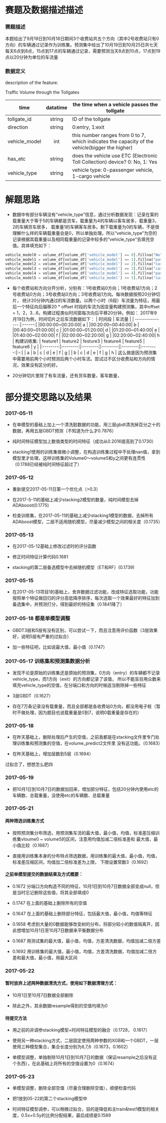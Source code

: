 
# 赛题及数据描述描述

### 赛题描述

本题给出了9月19日到10月18日期间3个收费站共五个方向（其中2号收费站只有0方向）的车辆通过记录作为训练集。预测集中给出了10月19日到10月25日共七天
每天6点到8点，15点到17点的车辆通过记录，需要预测当天8点到10点，17点到19点以20分钟为单位的车流量

### 数据定义

description of the feature:

Traffic Volume through the Tollgates

| time          | datatime       | the time when a vehicle passes the tollgate                                                   |
| ------------- |:--------------:| --------------------------------------------------------------------------------------------- |
| tollgate_id   | string         | ID of the tollgate                                                                            |
| direction     | string         | 0:entry, 1:exit                                                                               |
| vehicle_model | int            | this number ranges from 0 to 7, which indicates the capacity of the vehicle(bigger the higher)|
| has_etc       | string         | does the vehicle use ETC (Electronic Toll Collection) device? 0: No, 1: Yes                   |
| vehicle_type  | string         | vehicle type: 0-passenger vehicle, 1-cargo vehicle                                            |


# 解题思路

- 数据中有部分车辆没有“vehicle_type”信息，通过分析数据发现：记录在案的载重量大于等于5的车辆都是货车，载重量为4的车辆以客车居多，载重量3，2的车辆货车居多，
载重量1的车辆客车居多。剩下载重量为0的车辆，不是很理解什么样的车辆载重量会是0，所以单独处理。所以“vehicle_type”为空的记录根据其载重量以及相同载重量的记录中较多的“vehicle_type”去填充空值。具体填充如下：

```python
vehicle_model0 = volume_df[volume_df['vehicle_model'] == 0].fillna("No")
vehicle_model1 = volume_df[volume_df['vehicle_model'] == 1].fillna("passenger")
vehicle_model2 = volume_df[volume_df['vehicle_model'] == 2].fillna("cargo")
vehicle_model3 = volume_df[volume_df['vehicle_model'] == 3].fillna("cargo")
vehicle_model4 = volume_df[volume_df['vehicle_model'] == 4].fillna("passenger")
vehicle_model5 = volume_df[volume_df['vehicle_model'] >= 5].fillna("cargo")
```

- 每个收费站和方向分开分析，分别有：1号收费站0方向；1号收费站1方向；2号收费站0方向；3号收费站0方向；3号收费站1方向。每块数据按照20分钟切片，
统计20分钟内通过的车流数量。以两个小时（6段）车流量为特征，用最后一个特征向后偏移20 * offset 时段的车流为因变量构建预测集，其中offset = 1，2，3...6。构建过程类似时间窗每次向后平移20分钟。例如：
2017年9月19日为例，时间切片之后车流数据如下：
| 时间段          | 车流量 |
| --------------- |:------:|
|00:00:00~00:20:00| a      |
|00:20:00~00:40:00| b      |
|00:40:00~01:00:00| c      |
|01:00:00~01:20:00| d      |
|01:20:00~01:40:00| e      |
|01:40:00~02:00:00| f      |
|02:00:00~02:20:00| g      |
|02:20:00~02:40:00| h      |
构建训练集:
| feature1 | feature2 | festure3 | feature4 | feature5 | feature6 | y |
|:--------:|:--------:|:--------:|:--------:|:--------:|:--------:|:-:|
| a        | b        | c        | d        | e        | f        | g |
| b        | c        | d        | e        | f        | g        | h |
这么做是因为预测集中需要用前两个小时预测后两个小时车流。尝试过不区分收费站和方向的情况，效果没有区分的好。

- 20分钟切片里除了有车流量，还有货车数量，客车数量，


# 部分提交思路以及结果

### 2017-05-11

- 在单模型的基础上加上一个清洗脏数据的功能，用三层gbdt清洗掉百分之十的数据，再用五层GBDT预测（不知道为什么才0.7876）

- 纯时间特征模型加上数值类型的时间特征（成功从0.2016提高到了0.1730）

- stacking1使用的训练集做微小调整，在构造训练集过程中不处理nan值，拿到模型里才处理，这样训练集的Volume0～volume5和y之间更有连贯性（0.1788已经被纯时间特征超过了）


### 2017-05-12

- 重新提交2017-05-11日第一个优化点（>0.3）

- 在2017-5-11的基础上减少stacking2模型的数量，纯时间模型去掉ADAboost(0.1775)

- 检查训练集，在2017-05-11的基础上减少stacking1模型的数据，去掉所有ADAboost模型，二层不适用随机模型，尽量减少模型之间的相关度（0.1735）

### 2017-05-13

- 在2017-05-12基础上修改过滤时的评分函数

- 修正时间特征计算代码0.1681

- stacking的第二层备选模型中去掉随机模型（ET和RF）(0.1739)

### 2017-05-15

- 在2017-05-13项目1的基础上，舍弃数据过滤功能，改成特征选取功能，功能按照单个特征做回归的评分高低降序排序，每次选取一个效果最好的特征加到备选集中，并预测打分，得到最好的特征集（0.1841降了）

### 2017-05-18 都是单模型调整

- GBDT3层和5层有没有区别，可以尝试一下，而且注意用评价函数（3层效果好，说明5层有严重的过拟合）

- 加一些特征吧，比如说最大值，最小值（0.1747）

### 2017-05-17 训练集和预测集数据分析

- 发现不论是原始的训练集还是原始的预测集，0方向（entry）的车辆都不记录vehicle_type，而1方向（exit）的方向都记录了该值，
所以不能盲目用众数来填充vehicle_type的空值，在分端口和方向的时候适当剔除掉一些特征

- 3层GBDT（0.1627）

- 存在7万条记录没有载重量，而且全部都是各收费站0方向，都没用电子桩（暂时不做处理，因为题目也说载重量是0到7，说明0载重量是存在的）

### 2017-05-18

- 在昨天基础上，删除处理后产生的空值，之前我都是在stacking文件里专门处理训练集和预测集的空值，在volume_predict2文件里
没有这功能。（0.1683）

- 在昨天基础上，增加层数到5层（0.1694）

过拟合了，想想怎么肥四

### 2017-05-19

- 把10月1日到10月7日的数据加回来，增加部分特征，包括20分钟内使用etc的车辆数、总载重量，没使用etc的车辆数、总载重量

### 2017-05-21

#### 两种筛选训练集方式

- 按照预测集分布筛选，用预测集车流的最大值，最小值，均值，标准差压缩训练集vloume0 ~ volume5的区间，注意用均值加减二倍标准差和
   最大值，最小值比较（0.1687）

- 直接用训练集本身的分布特点筛选数据，用训练集的最大值，最小值，均值，标准差压缩区间，均值加二倍标准差为上限，
   下限设置常数3（0.1692）

#### 之前单模型提交的数据结果及方式概要：

- 0.1672 分端口方向构造不同的特征，10月1日到10月7日数据全部变成null，但是当时忘记删除这些值，将其全部填成0

- 0.1747 在上面的基础上删除所有的空值

- 0.1647 在上面的基础上删除部分特征，包括最大值，最小值，均值等特征

- 0.1658 考虑到大量的0数据能够改变树的分布，将部分较小的数值隔离开，因此想增加10月1日至10月7日数据来平衡数据分布

- 0.1687 用测试集的最大值，最小值，均值，方差清洗数据，均值加减二倍方差

- 0.1692 用训练集的最大值，最小值，均值，方差清洗数据，均值加减二倍方差和最大值，最小值，用最大区间


### 2017-05-22

#### 暂时放弃上述两种数据清洗方式，使用如下数据清理方式：

- 10月1日至10月7日数据全部删除

- 除此之外，其余数据resample得到的空值均填为0

#### 待提交方法

- 用之前的非调参stacking模型+时间特征模型的融合（0.1728， 0.1617）

- 使用另一种stacking方式，二层固定使用两种参数的XGB和一个GBDT，一层使用三种模型集合，集合长度分别为6,7,6（0.1673，0.1602）

- 单模型调整，单独剔除10月1日到10月7日的数据（保证resample之后没有这个东西），在此基础上将所有的空值设置为0（0.1674）

### 2017-05-23

- 单模型调整，删除全部空值（尽量合理删除空值），顺便检查代码

- 把1放到05-22的第二个stacking模型中

- 时间特征模型调参，可以稍微过拟合，目的是降低和主train&test1模型的相关度，0.5x+0.5y的比例分配结果，最后成绩是0.1589



